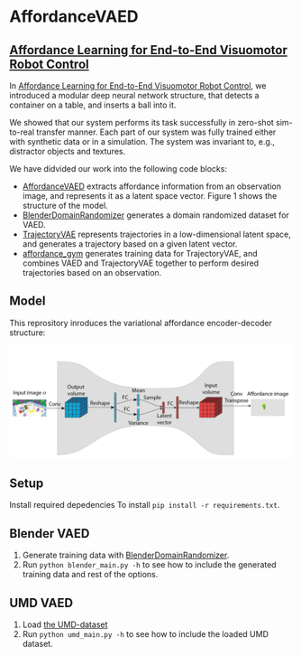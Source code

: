 # AffordanceVAED

## [Affordance Learning for End-to-End Visuomotor Robot Control](TODO)

In [Affordance Learning for End-to-End Visuomotor Robot Control](TODO), we introduced a modular deep neural network structure, 
that detects a container on a table, and inserts a ball into it.

We showed that our system performs its task successfully in zero-shot sim-to-real transfer manner.
Each part of our system was fully trained either with synthetic data or in a simulation.
The system was invariant to, e.g., distractor objects and textures.

We have didvided our work into the following code blocks:

* [AffordanceVAED](https://github.com/gamleksi/AffordanceVAED) extracts affordance information from an observation image, and represents it as a latent space vector. 
Figure 1 shows the structure of the model.
* [BlenderDomainRandomizer](https://github.com/gamleksi/BlenderDomainRandomizer) generates  a domain randomized dataset for VAED.
* [TrajectoryVAE](https://github.com/gamleksi/TrajectoryVAE) represents trajectories in a low-dimensional latent space, and generates a trajectory based on a given latent vector.
* [affordance_gym](https://github.com/gamleksi/affordance_gym) generates training data for TrajectoryVAE, and combines VAED and TrajectoryVAE together to perform desired trajectories based on an observation.

## Model

This reprository inroduces the variational affordance encoder-decoder structure:

![the VAED structure](images/affo.png?raw=true)

## Setup

Install required depedencies To install ```pip install -r requirements.txt```.

## Blender VAED

1) Generate training data with [BlenderDomainRandomizer](https://github.com/gamleksi/BlenderDomainRandomizer).
3) Run ```python blender_main.py -h``` to see how to include the generated training data and rest of the options.

## UMD VAED

1) Load [the UMD-dataset](http://users.umiacs.umd.edu/~amyers/part-affordance-dataset/)
2) Run ```python umd_main.py -h``` to see how to include the loaded UMD dataset.
